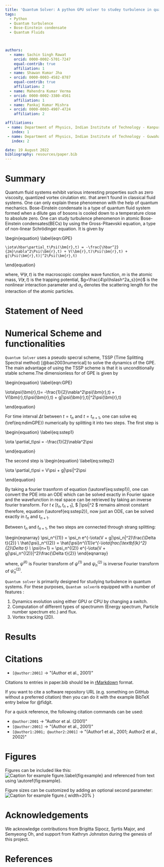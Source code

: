 ```yaml
---
title: 'Quantum Solver: A python GPU solver to studey turbulence in quantum system.'
tags:
  - Python
  - Quantum turbulence
  - Bose-Einstein condensate
  - Quantum Fluids
  


authors:
  - name: Sachin Singh Rawat
    orcid: 0000-0002-5701-7247
    equal-contrib: true
    affiliation: 1
  - name: Shawan Kumar Jha
  - orcid: 0000-0003-4582-8787
    equal-contrib: true 
    affiliation: 2
  - name: Mahendra Kumar Verma
  - orcid: 0000-0002-3380-4561
    affiliation: 1
  - name: Pankaj Kumar Mishra
  - orcid: 0000-0003-4907-4724
    affiliation: 2

affiliations:
 - name: Department of Physics, Indian Institute of Technology - Kanpur, Uttar Pradesh - 208016, India
   index: 1
 - name: Department of Physics, Indian Institute of Technology - Guwahati, Asam - 781039, India
   index: 2

date: 19 August 2022
bibliography: resources/paper.bib
---
```

# Summary

Quantum fluid systems exhibit various interesting properties such as zero viscosity, quantized vortex cirulation etc. that aren't found in classical fluid systems. One can only explain these phenomenon with the help of quantum mechanics. Bose-Einstein condensate is a type of quantum fluid system formed when a dilute gas of bosons is cooled down to a temperature close to absolute zero. One can study turbulence phenomenon in atomic Bose-Einstein condensates(BECs) by using the Gross-Pitaevskii equation, a type of non-linear Schr&ouml;dinger equation. It is given by

\begin{equation}
\label{eqn:GPE}

    \iota\hbar\partial_t\Psi(\bm{r},t) = -\frac{\hbar^2}{2m}\nabla^2\Psi(\bm{r},t) + V(\bm{r},t)\Psi(\bm{r},t) + g|\Psi(\bm{r},t)|^2\Psi(\bm{r},t)

\end{equation}

where, $\Psi(\bm{r},t)$ is the macroscopic complex wave function,  $m$ is the atomic mass, $V(\bm{r},t)$ is the trapping potential, $g=\frac{4\pi\hslash^2a_s}{m}$ is the nonlinear interaction parameter and $a_s$ denotes the scattering length for the interaction of the atomic particles.

# Statement of Need


# Numerical Scheme and functionalities

``Quantum Solver`` uses a pseudo specral scheme, TSSP (Time Splitting Spectral method) [@bao2003numerical] to solve the dynamics of the GPE. The main advantage of using the TSSP scheme is that it is unconditionally stable scheme.The dimensionless for of GPE is given by 

\begin{equation}
\label{eqn:GPE}

\iota\psi(\bm{r},t)= -\frac{1}{2}\nabla^2\psi(\bm{r},t) + V(\bm{r},t)\psi(\bm{r},t) + g|\psi(\bm{r},t)|^2\psi(\bm{r},t)

\end{equation}


For time interval $\Delta t$ between $t=t_n$ and $t=t_{n+1}$, one can solve eq (\ref{eq:ndimGPE}) numerically by splitting it into two steps. The first step is

\begin{equation}
\label{eq:sstep1}

\iota \partial_t\psi = -\frac{1}{2}\nabla^2\psi

\end{equation}

The second step is
\begin{equation}
\label{eq:sstep2}

\iota \partial_t\psi = V\psi + g|\psi|^2\psi

\end{equation}

By taking a fourier trasnform of equation (\autoref{eq:sstep1}), one can convert the PDE into an ODE which can be solved exactly in Fourier space and the wavefunction in real space can be retrieved by taking an inverse fourier transform.
For $t \ \epsilon \ [t_n,t_{n+1}]$, $ |\psi|^2 $  remains almost constant therefore, equation (\autoref{eq:sstep2}), now just an ODE, can be solved exactly in $t_n$ and $t_{n+1}$.

Between $t_n$ and $t_{n+1}$, the two steps are connected through strang splitting:

\begin{eqnarray}
\psi_n^{(1)} = \psi_n e^{-\iota(V + g|\psi_n|^2)\frac{\Delta t}{2}} \\
\hat{\psi}_n^{(2)} = \hat{\psi}_n^{(1)}e^{-\iota\frac{\textbf{k}^2}{2}\Delta t} \\
\psi_{n+1} = \psi_n^{(2)} e^{-\iota(V + g|\psi_n^{(2)}|^2)\frac{\Delta t}{2}}
\end{eqnarray}

where, $\hat{\psi}^{(1)}$ is Fourier transform of $\psi^{(1)}$ and $\psi_n^{(2)}$ is inverse Fourier transform of $\hat{\psi}_n^{(2)}$.



``Quantum solver`` is primarily designed for studying turbulence in quantum systems. For these purposes, ``Quantum solver``is equipped with a number of features :

1. Dynamics evolution using either GPU or CPU by changing a switch.
2. Computation of different types of spectrumm (Energy spectrum, Particle number spectrum etc.) and flux.
3. Vortex tracking (2D).

# Results



# Citations

- `[@author:2001]` -> "(Author et al., 2001)"

Citations to entries in paper.bib should be in
[rMarkdown](http://rmarkdown.rstudio.com/authoring_bibliographies_and_citations.html)
format.

If you want to cite a software repository URL (e.g. something on GitHub without a preferred
citation) then you can do it with the example BibTeX entry below for @fidgit.

For a quick reference, the following citation commands can be used:

- `@author:2001`  ->  "Author et al. (2001)"
- `[@author:2001]` -> "(Author et al., 2001)"
- `[@author1:2001; @author2:2001]` -> "(Author1 et al., 2001; Author2 et al., 2002)"

# Figures

Figures can be included like this:
![Caption for example figure.\label{fig:example}](figure.png)
and referenced from text using \autoref{fig:example}.

Figure sizes can be customized by adding an optional second parameter:
![Caption for example figure.](figure.png){ width=20% }

# Acknowledgements

We acknowledge contributions from Brigitta Sipocz, Syrtis Major, and Semyeong
Oh, and support from Kathryn Johnston during the genesis of this project.

# References
